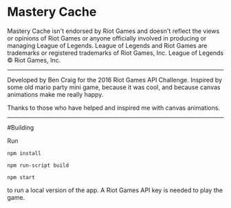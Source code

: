 # Mastery Cache

Mastery Cache isn't endorsed by Riot Games and doesn't reflect the views or opinions of Riot Games or anyone officially involved in producing or managing League of Legends. League of Legends and Riot Games are trademarks or registered trademarks of Riot Games, Inc. League of Legends © Riot Games, Inc.

-----

Developed by Ben Craig for the 2016 Riot Games API Challenge.
Inspired by some old mario party mini game, because it was cool, and because canvas animations make me really happy.

Thanks to those who have helped and inspired me with canvas animations.

-----

#Building

Run 

```npm install```

```npm run-script build```

```npm start```

to run a local version of the app. A Riot Games API key is needed to play the game.